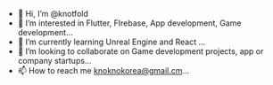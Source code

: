 - 👋 Hi, I’m @knotfold
- 👀 I’m interested in Flutter, FIrebase, App development, Game development...
- 🌱 I’m currently learning Unreal Engine and React ...
- 💞️ I’m looking to collaborate on Game development projects, app or company startups...
- 📫 How to reach me knoknokorea@gmail.cm...

<!---
knotfold/knotfold is a ✨ special ✨ repository because its `README.md` (this file) appears on your GitHub profile.
You can click the Preview link to take a look at your changes.
--->

